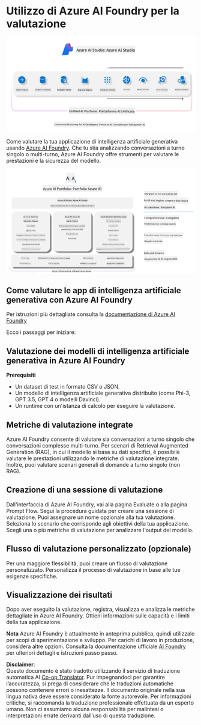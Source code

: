 <!--
CO_OP_TRANSLATOR_METADATA:
{
  "original_hash": "7b4235159486df4000e16b7b46ddfec3",
  "translation_date": "2025-05-09T14:56:23+00:00",
  "source_file": "md/01.Introduction/05/AIFoundry.md",
  "language_code": "it"
}
-->
# **Utilizzo di Azure AI Foundry per la valutazione**

![aistudo](../../../../../translated_images/AIFoundry.61da8c74bccc0241ce9a4cb53a170912245871de9235043afcb796ccbc076fdc.it.png)

Come valutare la tua applicazione di intelligenza artificiale generativa usando [Azure AI Foundry](https://ai.azure.com?WT.mc_id=aiml-138114-kinfeylo). Che tu stia analizzando conversazioni a turno singolo o multi-turno, Azure AI Foundry offre strumenti per valutare le prestazioni e la sicurezza del modello.

![aistudo](../../../../../translated_images/AIPortfolio.5aaa2b25e9157624a4542fe041d66a96a1c1ec6007e4e5aadd926c6ec8ce18b3.it.png)

## Come valutare le app di intelligenza artificiale generativa con Azure AI Foundry
Per istruzioni più dettagliate consulta la [documentazione di Azure AI Foundry](https://learn.microsoft.com/azure/ai-studio/how-to/evaluate-generative-ai-app?WT.mc_id=aiml-138114-kinfeylo)

Ecco i passaggi per iniziare:

## Valutazione dei modelli di intelligenza artificiale generativa in Azure AI Foundry

**Prerequisiti**

- Un dataset di test in formato CSV o JSON.
- Un modello di intelligenza artificiale generativa distribuito (come Phi-3, GPT 3.5, GPT 4 o modelli Davinci).
- Un runtime con un'istanza di calcolo per eseguire la valutazione.

## Metriche di valutazione integrate

Azure AI Foundry consente di valutare sia conversazioni a turno singolo che conversazioni complesse multi-turno.
Per scenari di Retrieval Augmented Generation (RAG), in cui il modello si basa su dati specifici, è possibile valutare le prestazioni utilizzando le metriche di valutazione integrate.
Inoltre, puoi valutare scenari generali di domande a turno singolo (non RAG).

## Creazione di una sessione di valutazione

Dall'interfaccia di Azure AI Foundry, vai alla pagina Evaluate o alla pagina Prompt Flow.
Segui la procedura guidata per creare una sessione di valutazione. Puoi assegnare un nome opzionale alla tua valutazione.
Seleziona lo scenario che corrisponde agli obiettivi della tua applicazione.
Scegli una o più metriche di valutazione per analizzare l'output del modello.

## Flusso di valutazione personalizzato (opzionale)

Per una maggiore flessibilità, puoi creare un flusso di valutazione personalizzato. Personalizza il processo di valutazione in base alle tue esigenze specifiche.

## Visualizzazione dei risultati

Dopo aver eseguito la valutazione, registra, visualizza e analizza le metriche dettagliate in Azure AI Foundry. Ottieni informazioni sulle capacità e i limiti della tua applicazione.

**Nota** Azure AI Foundry è attualmente in anteprima pubblica, quindi utilizzalo per scopi di sperimentazione e sviluppo. Per carichi di lavoro in produzione, considera altre opzioni. Consulta la documentazione ufficiale [AI Foundry](https://learn.microsoft.com/azure/ai-studio/?WT.mc_id=aiml-138114-kinfeylo) per ulteriori dettagli e istruzioni passo passo.

**Disclaimer**:  
Questo documento è stato tradotto utilizzando il servizio di traduzione automatica AI [Co-op Translator](https://github.com/Azure/co-op-translator). Pur impegnandoci per garantire l’accuratezza, si prega di considerare che le traduzioni automatiche possono contenere errori o inesattezze. Il documento originale nella sua lingua nativa deve essere considerato la fonte autorevole. Per informazioni critiche, si raccomanda la traduzione professionale effettuata da un esperto umano. Non ci assumiamo alcuna responsabilità per malintesi o interpretazioni errate derivanti dall’uso di questa traduzione.